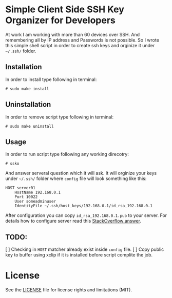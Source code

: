 # Simple Client Side SSH Key Organizer for Developers

At work I am working with more than 60 devices over SSH. And remembering all 
by IP address and Passwords is not possible. So I wrote this simple shell 
script in order to create ssh keys and orginize it under `~/.ssh/` folder.

## Installation
In order to install type following in terminal:
```
# sudo make install
```

## Uninstallation
In order to remove script type following in terminal:
```
# sudo make uninstall
```

## Usage
In order to run script type following any working direcotry:
```
# ssko
```
And answer serveral question which it will ask. It will orginize your keys
under `~/.ssh/` folder where `config` file will look something like this:
```
HOST server01
	HostName 192.168.0.1
	Port 10022
	User someadminuser
	IdentityFile ~/.ssh/host_keys/192.168.0.1/id_rsa_192.168.0.1
```

After configuration you can copy `id_rsa_192.168.0.1.pub` to your server.
For details how to configure server read this [StackOverflow answer](http://serverfault.com/questions/313465/is-a-central-location-for-authorized-keys-a-good-idea).

## TODO:
[ ] Checking in `HOST` matcher already exist inside `config` file.
[ ] Copy public key to buffer using xclip if it is installed before script complite the job.

# License
See the [LICENSE](LICENSE.md) file for license rights and limitations (MIT).
